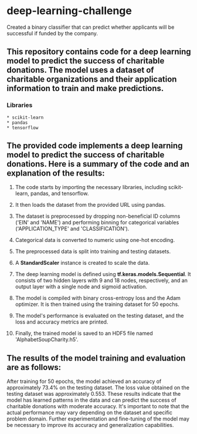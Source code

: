 # deep-learning-challenge
Created a binary classifier that can predict whether applicants will be successful if funded by the company.

## This repository contains code for a deep learning model to predict the success of charitable donations. The model uses a dataset of charitable organizations and their application information to train and make predictions.

### Libraries

    * scikit-learn
    * pandas
    * tensorflow
    

## The provided code implements a deep learning model to predict the success of charitable donations. Here is a summary of the code and an explanation of the results:

1. The code starts by importing the necessary libraries, including scikit-learn, pandas, and tensorflow.

2. It then loads the dataset from the provided URL using pandas.

3. The dataset is preprocessed by dropping non-beneficial ID columns ('EIN' and 'NAME') and performing binning for categorical variables ('APPLICATION_TYPE' and 'CLASSIFICATION').

4. Categorical data is converted to numeric using one-hot encoding.

5. The preprocessed data is split into training and testing datasets.

6. A **StandardScaler** instance is created to scale the data.

7. The deep learning model is defined using **tf.keras.models.Sequential**. It consists of two hidden layers with 9 and 18 nodes, respectively, and an output layer with a single node and sigmoid activation.

8. The model is compiled with binary cross-entropy loss and the Adam optimizer. It is then trained using the training dataset for 50 epochs.

9. The model's performance is evaluated on the testing dataset, and the loss and accuracy metrics are printed.

10. Finally, the trained model is saved to an HDF5 file named 'AlphabetSoupCharity.h5'.

## The results of the model training and evaluation are as follows:

After training for 50 epochs, the model achieved an accuracy of approximately 73.4% on the testing dataset.
The loss value obtained on the testing dataset was approximately 0.553.
These results indicate that the model has learned patterns in the data and can predict the success of charitable donations with moderate accuracy. It's important to note that the actual performance may vary depending on the dataset and specific problem domain. Further experimentation and fine-tuning of the model may be necessary to improve its accuracy and generalization capabilities.
